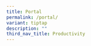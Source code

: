 ```yaml
---
title: Portal
permalink: /portal/
variant: tiptap
description: ""
third_nav_title: Productivity
---
```

